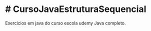 <h1> # CursoJavaEstruturaSequencial </h1>
 Exercicios em java do curso escola udemy Java completo.


